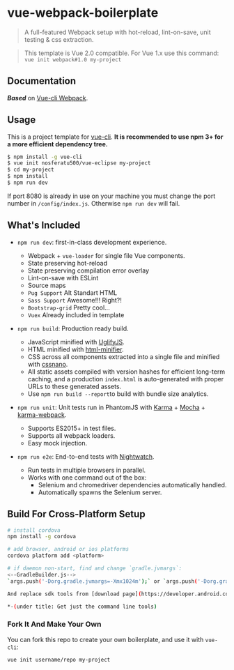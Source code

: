 # vue-webpack-boilerplate

> A full-featured Webpack setup with hot-reload, lint-on-save, unit testing & css extraction.

> This template is Vue 2.0 compatible. For Vue 1.x use this command: `vue init webpack#1.0 my-project`

## Documentation

***Based*** on [Vue-cli Webpack](http://vuejs-templates.github.io/webpack/).

## Usage

This is a project template for [vue-cli](https://github.com/vuejs/vue-cli). **It is recommended to use npm 3+ for a more efficient dependency tree.**

``` bash
$ npm install -g vue-cli
$ vue init nosferatu500/vue-eclipse my-project
$ cd my-project
$ npm install
$ npm run dev
```

If port 8080 is already in use on your machine you must change the port number in `/config/index.js`. Otherwise `npm run dev` will fail.

## What's Included

- `npm run dev`: first-in-class development experience.
  - Webpack + `vue-loader` for single file Vue components.
  - State preserving hot-reload
  - State preserving compilation error overlay
  - Lint-on-save with ESLint
  - Source maps
  - `Pug Support` Alt Standart HTML
  - `Sass Support` Awesome!!! Right?!
  - `Bootstrap-grid` Pretty cool...
  - `Vuex` Already included in template

- `npm run build`: Production ready build.
  - JavaScript minified with [UglifyJS](https://github.com/mishoo/UglifyJS2).
  - HTML minified with [html-minifier](https://github.com/kangax/html-minifier).
  - CSS across all components extracted into a single file and minified with [cssnano](https://github.com/ben-eb/cssnano).
  - All static assets compiled with version hashes for efficient long-term caching, and a production `index.html` is auto-generated with proper URLs to these generated assets.
  - Use `npm run build --report`to build with bundle size analytics.

- `npm run unit`: Unit tests run in PhantomJS with [Karma](http://karma-runner.github.io/0.13/index.html) + [Mocha](http://mochajs.org/) + [karma-webpack](https://github.com/webpack/karma-webpack).
  - Supports ES2015+ in test files.
  - Supports all webpack loaders.
  - Easy mock injection.

- `npm run e2e`: End-to-end tests with [Nightwatch](http://nightwatchjs.org/).
  - Run tests in multiple browsers in parallel.
  - Works with one command out of the box:
    - Selenium and chromedriver dependencies automatically handled.
    - Automatically spawns the Selenium server.

## Build For Cross-Platform Setup

``` bash
# install cordova
npm install -g cordova

# add browser, android or ios platforms
cordova platform add <platform>

# if daemon non-start, find and change `gradle.jvmargs`:
<--GradleBuilder.js-->
`args.push('-Dorg.gradle.jvmargs=-Xmx1024m');` or `args.push('-Dorg.gradle.jvmargs=-Xmx512m');`

And replace sdk tools from [download page](https://developer.android.com/studio/index.html#downloads)* 

*-(under title: Get just the command line tools)
```

### Fork It And Make Your Own

You can fork this repo to create your own boilerplate, and use it with `vue-cli`:

``` bash
vue init username/repo my-project
```
